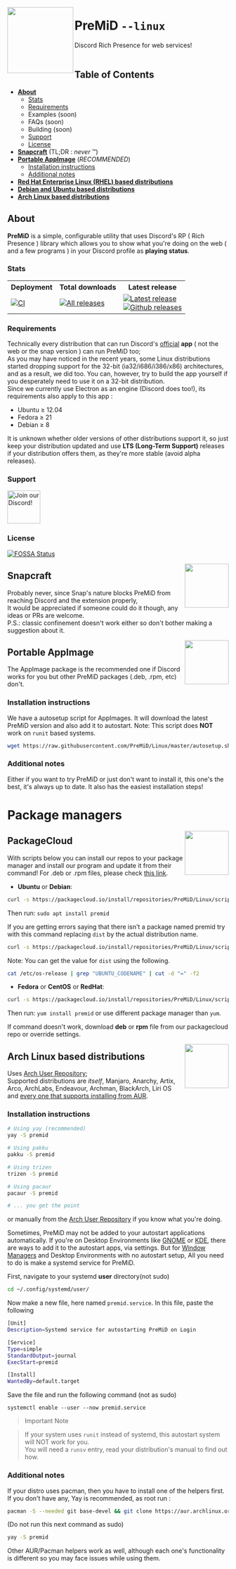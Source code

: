 <img src=".github/mLogo.png" width="150" height="150" align="left"></img>

<h1>PreMiD <code>--linux</code></h1>
Discord Rich Presence for web services!
<br><br>

## Table of Contents

- **[About](#about)**
  - [Stats](#stats)
  - [Requirements](#requirements)
  - Examples (soon)
  - FAQs (soon)
  - Building (soon)
  - [Support](#support)
  - [License](#license)
- **[Snapcraft](#snapcraft)** (TL;DR : _never_ ™️)
- **[Portable AppImage](#appimage)** (_RECOMMENDED_)
  - [Installation instructions](#appimageinstall)
  - [Additional notes](#appimagenotes)
- [**Red Hat Enterprise Linux (RHEL) based distributions**](#packagecloud)
- [**Debian and Ubuntu based distributions**](#packagecloud)
- [**Arch Linux based distributions**](#arch)

<a name="about"></a>

## About

**PreMiD** is a simple, configurable utility that uses Discord's RP ( Rich Presence ) library which allows you to show what you're doing on the web ( and a few programs ) in your Discord profile as **playing status**.

<a name="stats"></a>

### Stats

<table>
  <tr>
    <th>Deployment</th>
    <th>Total downloads</th>
    <th>Latest release</th>
  </tr>
  <tr>
    <td><a href="https://github.com/PreMiD/Linux/actions"><img src="https://github.com/PreMiD/Linux/workflows/CI/badge.svg?branch=master&event=push" alt="CI"></a></td>
    <td><a href="https://github.com/PreMiD/Linux/releases"><img src="https://img.shields.io/github/downloads/PreMiD/Linux/total.svg?maxAge=86400" alt="All releases"></a></td>
    <td><a href="https://github.com/PreMiD/Linux/releases/latest"><img src="https://img.shields.io/github/v/release/PreMiD/Linux.svg?maxAge=86400" alt="Latest release"><br><img src="https://img.shields.io/github/downloads/PreMiD/Linux/latest/total.svg?maxAge=86400" alt="Github releases"></a></td>
  </tr>
</table>

<a name="requirements"></a>

### Requirements

Technically every distribution that can run Discord's [official](https://discordapp.com/download) **app** ( not the web or the snap version ) can run PreMiD too;</br>
As you may have noticed in the recent years, some Linux distributions started dropping support for the 32-bit (ia32/i686/i386/x86) architectures, and as a result, we did too. You can, however, try to build the app yourself if you desperately need to use it on a 32-bit distribution.</br>
Since we currently use Electron as an engine (Discord does too!), its requirements also apply to this app :

- Ubuntu ≥ 12.04
- Fedora ≥ 21
- Debian ≥ 8

It is unknown whether older versions of other distributions support it, so just keep your distribution updated and use **LTS (Long-Term Support)** releases if your distribution offers them, as they're more stable (avoid alpha releases).

<a name="support"></a>

### Support

<div>
  <a target="_blank" href="https://discord.gg/WvfVZ8T" title="Join our Discord!">
    <img height="75px" draggable="false" src="https://discordapp.com/api/guilds/493130730549805057/widget.png?style=banner2" alt="Join our Discord!">
  </a>
</div>

<a name="license"></a>

### License

[![FOSSA Status](https://app.fossa.io/api/projects/git%2Bgithub.com%2FPreMiD%2FLinux.svg?type=large)](https://app.fossa.io/projects/git%2Bgithub.com%2FPreMiD%2FLinux?ref=badge_large)

<img src=".github/snapcraft.png" width="100" height="100" align="right"></img>
<a name="snapcraft"></a>

## Snapcraft

Probably never, since Snap's nature blocks PreMiD from reaching Discord and the extension properly,</br>
It would be appreciated if someone could do it though, any ideas or PRs are welcome.</br>
P.S.: classic confinement doesn't work either so don't bother making a suggestion about it.

<img src=".github/appimage.png" width="100" height="100" align="right"></img>
<a name="appimage"></a>

## Portable AppImage

The AppImage package is the recommended one if Discord works for you but other PreMiD packages (.deb, .rpm, etc) don't.

<a name="appimageinstall"></a>

### Installation instructions
We have a autosetup script for AppImages. It will download the latest PreMiD version and also add it to autostart. 
Note: This script does **NOT** work on ```runit``` based systems. 

```bash
wget https://raw.githubusercontent.com/PreMiD/Linux/master/autosetup.sh && chmod +x autosetup.sh && ./autosetup.sh
```

<a name="appimagenotes"></a>

### Additional notes

Either if you want to try PreMiD or just don't want to install it, this one's the best, it's always up to date. It also has the easiest installation steps!</br>

# Package managers

<img src=".github/packagecloud.png" width="100" height="100" align="right"></img>
<a name="packagecloud"></a>

## PackageCloud

With scripts below you can install our repos to your package manager and install our program and update it from their command! For .deb or .rpm files, please check [this link](https://packagecloud.io/PreMiD/Linux).

- **Ubuntu** or **Debian**:

```bash
curl -s https://packagecloud.io/install/repositories/PreMiD/Linux/script.deb.sh | sudo bash
```
Then run: ``sudo apt install premid``

If you are getting errors saying that there isn't a package named premid try with this command replacing `dist` by the actual distribution name.

```bash
curl -s https://packagecloud.io/install/repositories/PreMiD/Linux/script.deb.sh | sudo os=Ubuntu dist=hirsute bash
```

Note: You can get the value for `dist` using the following.

```bash
cat /etc/os-release | grep "UBUNTU_CODENAME" | cut -d "=" -f2
```

- **Fedora** or **CentOS** or **RedHat**:

```bash
curl -s https://packagecloud.io/install/repositories/PreMiD/Linux/script.rpm.sh | sudo bash
```
Then run: ``yum install premid`` or use different package manager than ``yum``.

If command doesn't work, download **deb** or **rpm** file from our packagecloud repo or override settings.

<a name="arch"></a>
<img src=".github/iusearchbtw.svg" width="100" height="100" align="right"></img>

## Arch Linux based distributions

Uses [Arch User Repository](https://aur.archlinux.org/packages/premid);</br>
Supported distributions are _itself_, Manjaro, Anarchy, Artix, Arco, ArchLabs, Endeavour, Archman, BlackArch, Liri OS and [every one that supports installing from AUR](https://wiki.archlinux.org/index.php/Arch-based_distributions#Active).

<a name="archinstall"></a>

### Installation instructions

```bash
# Using yay (recommended)
yay -S premid
```

```bash
# Using pakku
pakku -S premid
```

```bash
# Using trizen
trizen -S premid
```

```bash
# Using pacaur
pacaur -S premid
```

```bash
# ... you get the point
```

or manually from the [Arch User Repository](https://aur.archlinux.org/packages/premid) if you know what you're doing.


Sometimes, PreMiD may not be added to your autostart applications automatically.
If you're on Desktop Environments like [GNOME](https://wiki.archlinux.org/title/GNOME) or [KDE](https://wiki.archlinux.org/title/KDE), there are ways to add it to the autostart apps, via settings. 
But for [Window Managers](https://wiki.archlinux.org/title/Window_manager#List_of_window_managers) and Desktop Environments with no autostart setup,
All you need to do is make a systemd service for PreMiD.

First, navigate to your systemd **user** directory(not sudo)
```bash
cd ~/.config/systemd/user/
```

Now make a new file, here named ```premid.service```. In this file, paste the following
```bash
[Unit]
Description=Systemd service for autostarting PreMiD on Login

[Service]
Type=simple
StandardOutput=journal
ExecStart=premid

[Install]
WantedBy=default.target
```

Save the file and run the following command (not as sudo)

```bashh
systemctl enable --user --now premid.service
```

> Important Note

> If your system uses ```runit``` instead of systemd, this autostart system will NOT work for you. <br>
> You will need a ```runsv``` entry, read your distribution's manual to find out how.
<a name="archnotes"></a>

### Additional notes

If your distro uses pacman, then you have to install one of the helpers first. If you don't have any, Yay is recommended, as root run :

```bash
pacman -S --needed git base-devel && git clone https://aur.archlinux.org/yay.git && cd yay && makepkg -si
```

(Do not run this next command as sudo)
```bash
yay -S premid
```

Other AUR/Pacman helpers work as well, although each one's functionality is different so you may face issues while using them.
